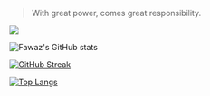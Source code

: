 > With great power, comes great responsibility.

![](https://github.com/FawazBinSaleem/FawazBinSaleem/blob/main/spiderman-home-coming-leap-d9ltaq4h8p13h7ds.gif)

![Fawaz's GitHub stats](https://github-readme-stats.vercel.app/api?username=FawazBinSaleem&show_icons=true&theme=transparent&hide_border=true&layout=default&hide_title=true)

[![GitHub Streak](https://streak-stats.demolab.com?user=FawazBinSaleem&theme=transparent&hide_border=true)](https://git.io/streak-stats)

[![Top Langs](https://github-readme-stats.vercel.app/api/top-langs/?username=FawazBinSaleem&layout=compact&theme=transparent&hide_progress=true&hide_border=true)](https://github.com/anuraghazra/github-readme-stats)